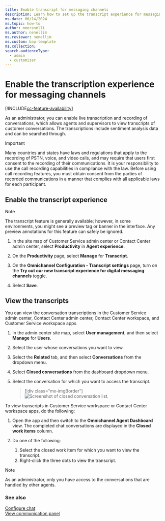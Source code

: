 ```yaml
---
title: Enable transcript for messaging channels
description: Learn how to set up the transcript experience for messaging channels in Omnichannel for Customer Service.
ms.date: 06/14/2024
ms.topic: how-to
author: neeranelli
ms.author: nenellim
ms.reviewer: nenellim
ms.custom: bap-template
ms.collection:
search.audienceType: 
  - admin
  - customizer
---
```


# Enable the transcription experience for messaging channels

[!INCLUDE[cc-feature-availability](../../includes/cc-feature-availability.md)]

As an administrator, you can enable live transcription and recording of conversations, which allows agents and supervisors to view transcripts of customer conversations. The transcriptions include sentiment analysis data and can be searched through.

> [!IMPORTANT]
> Many countries and states have laws and regulations that apply to the recording of PSTN, voice, and video calls, and may require that users first consent to the recording of their communications. It is your responsibility to use the call recording capabilities in compliance with the law. Before using call recording features, you must obtain consent from the parties of recorded communications in a manner that complies with all applicable laws for each participant.

## Enable the transcript experience

> [!NOTE]
> The transcript feature is generally available; however, in some environments, you might see a preview tag or banner in the interface. Any preview annotations for this feature can safely be ignored.

1. In the site map of Customer Service admin center or Contact Center admin center, select **Productivity** in **Agent experience**.

1. On the **Productivity** page, select **Manage** for **Transcript**.

1. On the **Omnichannel Configuration - Transcript settings** page, turn on the **Try out our new transcript experience for digital messaging channels** toggle.

1. Select **Save**.

## View the transcripts

You can view the conversation transcriptions in the Customer Service admin center, Contact Center admin center, Contact Center workspace, and Customer Service workspace apps.

1. In the admin center site map, select **User management**, and then select **Manage** for **Users**.
2. Select the user whose conversations you want to view.
3. Select the **Related** tab, and then select **Conversations** from the dropdown menu.
4. Select **Closed conversations** from the dashboard dropdown menu.
5. Select the conversation for which you want to access the transcript.
  
   > [!div class="mx-imgBorder"]
   > ![Screenshot of closed conversation list.](../media/voice-channel-conversations-list.png)

To view transcripts in Customer Service workspace or Contact Center workspace apps, do the following:

1. Open the app and then switch to the **Omnichannel Agent Dashboard** view. The completed chat conversations are displayed in the **Closed work items** column.
1. Do one of the following:<br>
 
   1. Select the closed work item for which you want to view the transcript.<br>
   1. Right-click the three dots to view the transcript.

> [!NOTE]
> As an administrator, only you have access to the conversations that are handled by other agents.

### See also

[Configure chat](../administer/add-chat-widget.md)  
[View communication panel](../use/oc-conversation-control.md)
